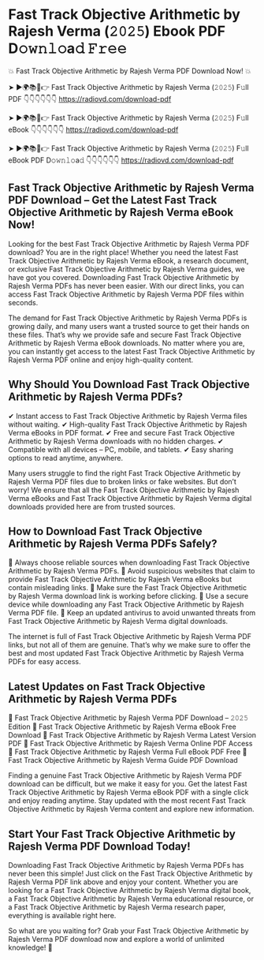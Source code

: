 # Fast Track Objective Arithmetic by Rajesh Verma (𝟸𝟶𝟸𝟻) Ebook PDF D𝚘𝚠𝚗𝚕𝚘a𝚍 𝙵𝚛𝚎𝚎

💥 Fast Track Objective Arithmetic by Rajesh Verma PDF Download Now! 💥

➤ ►🌍📚📱👉 Fast Track Objective Arithmetic by Rajesh Verma (𝟸𝟶𝟸𝟻) F𝚞ll PDF 👇👇👇👇👇👇
https://radiovd.com/download-pdf

➤ ►🌍📚📱👉 Fast Track Objective Arithmetic by Rajesh Verma (𝟸𝟶𝟸𝟻) F𝚞ll eBook 👇👇👇👇👇👇
https://radiovd.com/download-pdf

➤ ►🌍📚📱👉 Fast Track Objective Arithmetic by Rajesh Verma (𝟸𝟶𝟸𝟻) F𝚞ll eBook PDF D𝚘𝚠𝚗𝚕𝚘a𝚍 👇👇👇👇👇👇
https://radiovd.com/download-pdf

## Fast Track Objective Arithmetic by Rajesh Verma PDF Download – Get the Latest Fast Track Objective Arithmetic by Rajesh Verma eBook Now!

Looking for the best Fast Track Objective Arithmetic by Rajesh Verma PDF download? You are in the right place! Whether you need the latest Fast Track Objective Arithmetic by Rajesh Verma eBook, a research document, or exclusive Fast Track Objective Arithmetic by Rajesh Verma guides, we have got you covered. Downloading Fast Track Objective Arithmetic by Rajesh Verma PDFs has never been easier. With our direct links, you can access Fast Track Objective Arithmetic by Rajesh Verma PDF files within seconds.

The demand for Fast Track Objective Arithmetic by Rajesh Verma PDFs is growing daily, and many users want a trusted source to get their hands on these files. That’s why we provide safe and secure Fast Track Objective Arithmetic by Rajesh Verma eBook downloads. No matter where you are, you can instantly get access to the latest Fast Track Objective Arithmetic by Rajesh Verma PDF online and enjoy high-quality content.

## Why Should You Download Fast Track Objective Arithmetic by Rajesh Verma PDFs?

✔ Instant access to Fast Track Objective Arithmetic by Rajesh Verma files without waiting.
✔ High-quality Fast Track Objective Arithmetic by Rajesh Verma eBooks in PDF format.
✔ Free and secure Fast Track Objective Arithmetic by Rajesh Verma downloads with no hidden charges.
✔ Compatible with all devices – PC, mobile, and tablets.
✔ Easy sharing options to read anytime, anywhere.

Many users struggle to find the right Fast Track Objective Arithmetic by Rajesh Verma PDF files due to broken links or fake websites. But don’t worry! We ensure that all the Fast Track Objective Arithmetic by Rajesh Verma eBooks and Fast Track Objective Arithmetic by Rajesh Verma digital downloads provided here are from trusted sources.

## How to Download Fast Track Objective Arithmetic by Rajesh Verma PDFs Safely?

📌 Always choose reliable sources when downloading Fast Track Objective Arithmetic by Rajesh Verma PDFs.
📌 Avoid suspicious websites that claim to provide Fast Track Objective Arithmetic by Rajesh Verma eBooks but contain misleading links.
📌 Make sure the Fast Track Objective Arithmetic by Rajesh Verma download link is working before clicking.
📌 Use a secure device while downloading any Fast Track Objective Arithmetic by Rajesh Verma PDF file.
📌 Keep an updated antivirus to avoid unwanted threats from Fast Track Objective Arithmetic by Rajesh Verma digital downloads.

The internet is full of Fast Track Objective Arithmetic by Rajesh Verma PDF links, but not all of them are genuine. That’s why we make sure to offer the best and most updated Fast Track Objective Arithmetic by Rajesh Verma PDFs for easy access.

## Latest Updates on Fast Track Objective Arithmetic by Rajesh Verma PDFs

🔹 Fast Track Objective Arithmetic by Rajesh Verma PDF Download – 𝟸𝟶𝟸𝟻 Edition
🔹 Fast Track Objective Arithmetic by Rajesh Verma eBook Free Download
🔹 Fast Track Objective Arithmetic by Rajesh Verma Latest Version PDF
🔹 Fast Track Objective Arithmetic by Rajesh Verma Online PDF Access
🔹 Fast Track Objective Arithmetic by Rajesh Verma Full eBook PDF Free
🔹 Fast Track Objective Arithmetic by Rajesh Verma Guide PDF Download

Finding a genuine Fast Track Objective Arithmetic by Rajesh Verma PDF download can be difficult, but we make it easy for you. Get the latest Fast Track Objective Arithmetic by Rajesh Verma eBook PDF with a single click and enjoy reading anytime. Stay updated with the most recent Fast Track Objective Arithmetic by Rajesh Verma content and explore new information.

## Start Your Fast Track Objective Arithmetic by Rajesh Verma PDF Download Today!

Downloading Fast Track Objective Arithmetic by Rajesh Verma PDFs has never been this simple! Just click on the Fast Track Objective Arithmetic by Rajesh Verma PDF link above and enjoy your content. Whether you are looking for a Fast Track Objective Arithmetic by Rajesh Verma digital book, a Fast Track Objective Arithmetic by Rajesh Verma educational resource, or a Fast Track Objective Arithmetic by Rajesh Verma research paper, everything is available right here.

So what are you waiting for? Grab your Fast Track Objective Arithmetic by Rajesh Verma PDF download now and explore a world of unlimited knowledge! 🚀